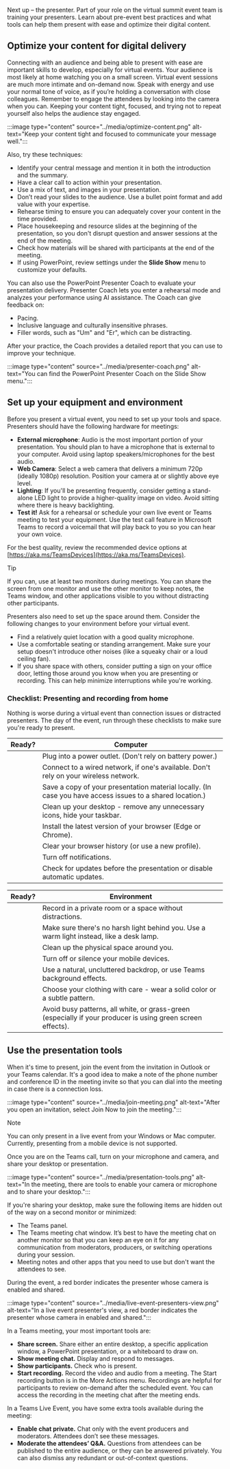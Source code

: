 Next up – the presenter. Part of your role on the virtual summit event team is training your presenters. Learn about pre-event best practices and what tools can help them present with ease and optimize their digital content.

## Optimize your content for digital delivery
Connecting with an audience and being able to present with ease are important skills to develop, especially for virtual events. Your audience is most likely at home watching you on a small screen. Virtual event sessions are much more intimate and on-demand now. Speak with energy and use your normal tone of voice, as if you’re holding a conversation with close colleagues. Remember to engage the attendees by looking into the camera when you can. Keeping your content tight, focused, and trying not to repeat yourself also helps the audience stay engaged.

:::image type="content" source="../media/optimize-content.png" alt-text="Keep your content tight and focused to communicate your message well.":::

Also, try these techniques:

-	Identify your central message and mention it in both the introduction and the summary.
-	Have a clear call to action within your presentation.
-	Use a mix of text, and images in your presentation.
-	Don’t read your slides to the audience. Use a bullet point format and add value with your expertise.
-	Rehearse timing to ensure you can adequately cover your content in the time provided.
-	Place housekeeping and resource slides at the beginning of the presentation, so you don't disrupt question and answer sessions at the end of the meeting.
-	Check how materials will be shared with participants at the end of the meeting.
-	If using PowerPoint, review settings under the **Slide Show** menu to customize your defaults.

You can also use the PowerPoint Presenter Coach to evaluate your presentation delivery. Presenter Coach lets you enter a rehearsal mode and analyzes your performance using AI assistance. The Coach can give feedback on:

-	Pacing.
-	Inclusive language and culturally insensitive phrases.
-	Filler words, such as "Um" and "Er", which can be distracting.

After your practice, the Coach provides a detailed report that you can use to improve your technique.

:::image type="content" source="../media/presenter-coach.png" alt-text="You can find the PowerPoint Presenter Coach on the Slide Show menu.":::

## Set up your equipment and environment
Before you present a virtual event, you need to set up your tools and space. Presenters should have the following hardware for meetings:

- **External microphone**: Audio is the most important portion of your presentation. You should plan to have a microphone that is external to your 
computer. Avoid using laptop speakers/microphones for the best audio.
- **Web Camera**: Select a web camera that delivers a minimum 720p (ideally 1080p) resolution. Position your camera at or slightly above eye level.
- **Lighting**: If you'll be presenting frequently, consider getting a stand-alone LED light to provide a higher-quality image on video. Avoid sitting where there is heavy backlighting.
- **Test it!** Ask for a rehearsal or schedule your own live event or Teams meeting to test your equipment. Use the test call feature in Microsoft Teams to record a 
voicemail that will play back to you so you can hear your own voice. 


For the best quality, review the recommended device options at [https://aka.ms/TeamsDevices](https://aka.ms/TeamsDevices).

> [!TIP]
> If you can, use at least two monitors during meetings. You can share the screen from one monitor and use the other monitor to keep notes, the Teams window, and other applications visible to you without distracting other participants.

Presenters also need to set up the space around them. Consider the following changes to your environment before your virtual event.

- Find a relatively quiet location with a good quality microphone. 
- Use a comfortable seating or standing arrangement. Make sure your setup doesn't introduce other noises (like a squeaky chair or a loud ceiling fan).
- If you share space with others, consider putting a sign on your office door, letting those around you know when you are presenting or recording. This can help minimize interruptions while you're working.

### Checklist: Presenting and recording from home
Nothing is worse during a virtual event than connection issues or distracted presenters. The day of the event, run through these checklists to make sure you're ready to present.

|Ready? |Computer|
|-|-|
| |Plug into a power outlet. (Don't rely on battery power.)|
| |Connect to a wired network, if one's available. Don't rely on your wireless network.|
| |Save a copy of your presentation material locally. (In case you have access issues to a shared location.)|
| |Clean up your desktop - remove any unnecessary icons, hide your taskbar.|
| |Install the latest version of your browser (Edge or Chrome).|
| |Clear your browser history (or use a new profile).|
| |Turn off notifications.|
| |Check for updates before the presentation or disable automatic updates.|

|Ready? |Environment|
|-|-|
| |Record in a private room or a space without distractions.|
| |Make sure there's no harsh light behind you. Use a warm light instead, like a desk lamp.|
| |Clean up the physical space around you.| 
| |Turn off or silence your mobile devices.|
| |Use a natural, uncluttered backdrop, or use Teams background effects.|
| |Choose your clothing with care - wear a solid color or a subtle pattern. |
| |Avoid busy patterns, all white, or grass-green (especially if your producer is using green screen effects).|


## Use the presentation tools

When it's time to present, join the event from the invitation in Outlook or your Teams calendar. It's a good idea to make a note of the phone number and conference ID in the meeting invite so that you can dial into the meeting in case there is a connection loss.

:::image type="content" source="../media/join-meeting.png" alt-text="After you open an invitation, select Join Now to join the meeting.":::

> [!NOTE]
>You can only present in a live event from your Windows or Mac computer. Currently, presenting from a mobile device is not supported.

Once you are on the Teams call, turn on your microphone and camera, and share your desktop or presentation.

:::image type="content" source="../media/presentation-tools.png" alt-text="In the meeting, there are tools to enable your camera or microphone and to share your desktop.":::

If you're sharing your desktop, make sure the following items are hidden out of the way on a second monitor or minimized:

-	The Teams panel.
-	The Teams meeting chat window. It’s best to have the meeting chat on another monitor so that you can keep an eye on it for any communication from moderators, producers, or switching operations during your session.
-	Meeting notes and other apps that you need to use but don't want the attendees to see.

During the event, a red border indicates the presenter whose camera is enabled and shared.

:::image type="content" source="../media/live-event-presenters-view.png" alt-text="In a live event presenter's view, a red border indicates the presenter whose camera in enabled and shared.":::

In a Teams meeting, your most important tools are:

-	**Share screen.** Share either an entire desktop, a specific application window, a PowerPoint presentation, or a whiteboard to draw on.
-	**Show meeting chat.** Display and respond to messages.
-	**Show participants.** Check who is present.
-	**Start recording.** Record the video and audio from a meeting. The Start recording button is in the More Actions menu. Recordings are helpful for participants to review on-demand after the scheduled event. You can access the recording in the meeting chat after the meeting ends.

In a Teams Live Event, you have some extra tools available during the meeting:

-	**Enable chat private.** Chat only with the event producers and moderators. Attendees don’t see these messages.
-	**Moderate the attendees’ Q&A.** Questions from attendees can be published to the entire audience, or they can be answered privately. You can also dismiss any redundant or out-of-context questions.